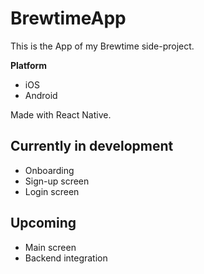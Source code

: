 # BrewtimeApp
This is the App of my Brewtime side-project.

**Platform**

- iOS
- Android

Made with React Native.

## Currently in development

- Onboarding
- Sign-up screen
- Login screen

## Upcoming

- Main screen
- Backend integration
